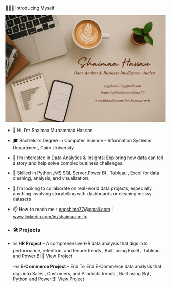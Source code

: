 🙋🏻‍♀️ Introducing Myself

![Shaimaa Hassan Banner](https://github.com/shimo77/shimo77/blob/main/Data%20Analyst.png)

- 👋 Hi, I’m Shaimaa Muhammad Hassan
- 🎓 Bachelor’s Degree in Computer Science – Information Systems Department, Cairo University.
- 👀 I’m interested in Data Analytics & Insights: Exploring how data can tell a story and help solve complex business challenges.
- 🌱 Skilled in Python ,MS SQL Server,Power BI , Tableau , Excel for data cleaning, analysis, and visualization.
- 💞️ I’m looking to collaborate on real-world data projects, especially anything involving storytelling with dashboards or cleaning messy datasets
- 📫 How to reach me : engshimo77@gmail.com | www.linkedin.com/in/shaimaa-m-h
- 
   ### 🛠️ Projects
- 📊 **HR Project** – A comprehensive HR data analysis that digs into performance, retention, and tenure trends , Built using Excel , Tableau and Power BI
  🔗 [View Project](https://github.com/shimo77/Hr-Project)

   -📊 **E-Commerce Project** – End To End E-Commerce data analysis that digs into Sales , Customers, and Products  trends , Built using Sql , Python and Power BI
  [View Project](https://github.com/shimo77/E-Commerce-Analytics-Project)


  



<!---
shimo77/shimo77 is a ✨ special ✨ repository because its `README.md` (this file) appears on your GitHub profile.
You can click the Preview link to take a look at your changes.
--->
